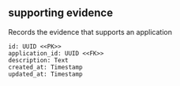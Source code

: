 ## supporting evidence

Records the evidence that supports an application

```
id: UUID <<PK>>                     
application_id: UUID <<FK>>
description: Text                
created_at: Timestamp
updated_at: Timestamp
```